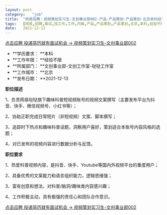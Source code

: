 ```yaml
---
layout:	post
category:	"job"
title:	"网易招聘：视频策划实习生-文创事业部002-产品-产品策划-产品策划-北京本科经验不限"
tags:	[网易,招聘,面试,找工作,工作,内推,产品,产品策划,产品策划,北京,本科,经验不限]
date:	2021-12-13
---
```


[点击应聘 投递简历就有面试机会 ->  视频策划实习生-文创事业部002](http://mobile.bole.netease.com/bole/boleDetail?id=34296&employeeId=346f03c3cda5f04c&key=all)



- **学历要求： **本科
- **工作年限： **经验不限
- **所属部门： **文创事业部-文创工作室-哒哒工作室
- **工作城市： **北京
- **发布日期： **2021-12-13



**职位描述**

1、负责网易哒哒旗下趣味科普短视频账号的视频文案撰写（主要发布平台为抖音、快手、微信视频号、小红书等）；

2、协助正职完成日常短片（非短视频）文案、脚本撰写；

3、追踪时下热点和趣味科普话题，洞察用户喜好，策划适合本账号内容风格的选题；

4、对已发布的视频内容进行数据分析与反馈。



**职位要求**

1、热爱科普视频内容，是抖音、快手、Youtube等国内外视频平台的重度用户；

2、具备优秀的文案能力和语言组织能力，逻辑思维强；

3、富有创意和想法，对科普/脑洞/趣味类内容感兴趣；

4、工作积极主动，具有极强的责任心和团队合作意识。



[点击应聘 投递简历就有面试机会 ->  视频策划实习生-文创事业部002](http://mobile.bole.netease.com/bole/boleDetail?id=34296&employeeId=346f03c3cda5f04c&key=all)